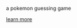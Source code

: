 <!DOCTYPE html>
<html>
<head>

</head>
<body>

<p> a pokemon guessing game</p>
 <a href="https://www.youtube.com/watch?v=oHg5SJYRHA0">learn more<a>

</body>
</html>
